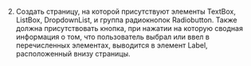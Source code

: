 2.	Создать страницу, на которой присутствуют элементы TextBox, ListBox, DropdownList, и группа радиокнопок Radiobutton. Также должна присутствовать кнопка, при нажатии на которую сводная информация о том, что пользователь выбрал или ввел в перечисленных элементах, выводится в элемент Label, расположенный внизу страницы.
